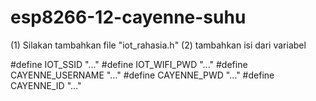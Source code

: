 # esp8266-12-cayenne-suhu

(1) Silakan tambahkan file "iot_rahasia.h"
(2) tambahkan isi dari variabel 

#define IOT_SSID "..."
#define IOT_WIFI_PWD "..."
#define CAYENNE_USERNAME "..."
#define CAYENNE_PWD "..."
#define CAYENNE_ID "..."
